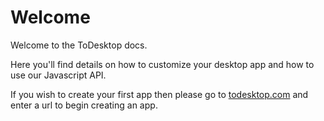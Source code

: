 # Welcome

Welcome to the ToDesktop docs.

Here you'll find details on how to customize your desktop app and how to use our Javascript API.

If you wish to create your first app then please go to [todesktop.com](https://todesktop.com/) and enter a url to begin creating an app.[  
](https://docs.todesktop.com/)

